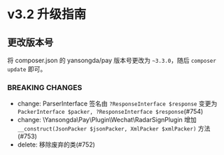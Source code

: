 # v3.2 升级指南

## 更改版本号

将 composer.json 的 yansongda/pay 版本号更改为 `~3.3.0`，随后 `composer update` 即可。

### BREAKING CHANGES

- change: ParserInterface 签名由 `?ResponseInterface $response` 变更为 `PackerInterface $packer, ?ResponseInterface $response`(#754)
- change: \Yansongda\Pay\Plugin\Wechat\RadarSignPlugin 增加 `__construct(JsonPacker $jsonPacker, XmlPacker $xmlPacker)` 方法(#753)
- delete: 移除废弃的类(#752)
